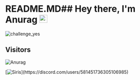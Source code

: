 # README.MD## Hey there, I'm Anurag <img src="https://media.giphy.com/media/hvRJCLFzcasrR4ia7z/giphy.gif" width="25px">
![challenge_yes](https://i.alexflipnote.dev/4h93guy.png)


## Visitors
![Anurag](https://profile-counter.glitch.me/anurag-krmkr/count.svg)



[![Siris](https://lanyard.cnrad.dev/api/581451736305106985?idleMessage="")](https://discord.com/users/581451736305106985)
